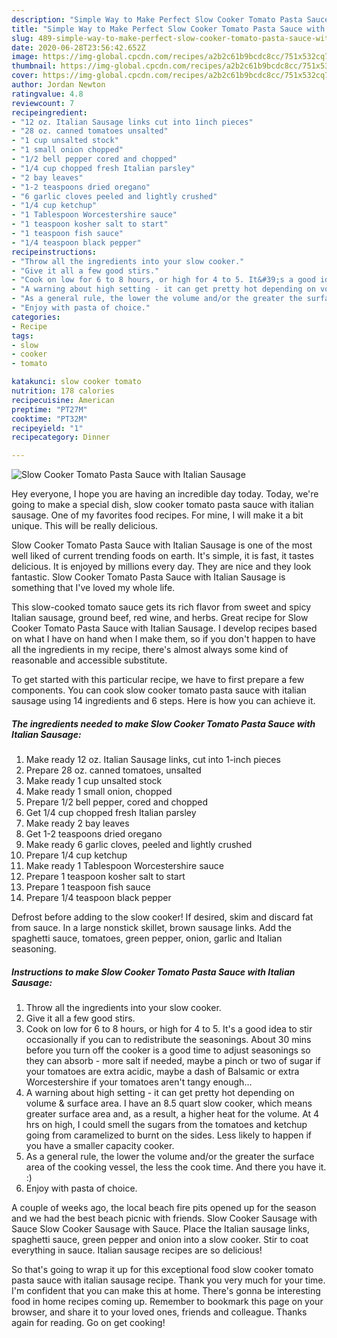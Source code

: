 ```yaml
---
description: "Simple Way to Make Perfect Slow Cooker Tomato Pasta Sauce with Italian Sausage"
title: "Simple Way to Make Perfect Slow Cooker Tomato Pasta Sauce with Italian Sausage"
slug: 489-simple-way-to-make-perfect-slow-cooker-tomato-pasta-sauce-with-italian-sausage
date: 2020-06-28T23:56:42.652Z
image: https://img-global.cpcdn.com/recipes/a2b2c61b9bcdc8cc/751x532cq70/slow-cooker-tomato-pasta-sauce-with-italian-sausage-recipe-main-photo.jpg
thumbnail: https://img-global.cpcdn.com/recipes/a2b2c61b9bcdc8cc/751x532cq70/slow-cooker-tomato-pasta-sauce-with-italian-sausage-recipe-main-photo.jpg
cover: https://img-global.cpcdn.com/recipes/a2b2c61b9bcdc8cc/751x532cq70/slow-cooker-tomato-pasta-sauce-with-italian-sausage-recipe-main-photo.jpg
author: Jordan Newton
ratingvalue: 4.8
reviewcount: 7
recipeingredient:
- "12 oz. Italian Sausage links cut into 1inch pieces"
- "28 oz. canned tomatoes unsalted"
- "1 cup unsalted stock"
- "1 small onion chopped"
- "1/2 bell pepper cored and chopped"
- "1/4 cup chopped fresh Italian parsley"
- "2 bay leaves"
- "1-2 teaspoons dried oregano"
- "6 garlic cloves peeled and lightly crushed"
- "1/4 cup ketchup"
- "1 Tablespoon Worcestershire sauce"
- "1 teaspoon kosher salt to start"
- "1 teaspoon fish sauce"
- "1/4 teaspoon black pepper"
recipeinstructions:
- "Throw all the ingredients into your slow cooker."
- "Give it all a few good stirs."
- "Cook on low for 6 to 8 hours, or high for 4 to 5. It&#39;s a good idea to stir occasionally if you can to redistribute the seasonings. About 30 mins before you turn off the cooker is a good time to adjust seasonings so they can absorb - more salt if needed, maybe a pinch or two of sugar if your tomatoes are extra acidic, maybe a dash of Balsamic or extra Worcestershire if your tomatoes aren&#39;t tangy enough..."
- "A warning about high setting - it can get pretty hot depending on volume &amp; surface area. I have an 8.5 quart slow cooker, which means greater surface area and, as a result, a higher heat for the volume. At 4 hrs on high, I could smell the sugars from the tomatoes and ketchup going from caramelized to burnt on the sides. Less likely to happen if you have a smaller capacity cooker."
- "As a general rule, the lower the volume and/or the greater the surface area of the cooking vessel, the less the cook time. And there you have it. :)"
- "Enjoy with pasta of choice."
categories:
- Recipe
tags:
- slow
- cooker
- tomato

katakunci: slow cooker tomato 
nutrition: 178 calories
recipecuisine: American
preptime: "PT27M"
cooktime: "PT32M"
recipeyield: "1"
recipecategory: Dinner

---
```



![Slow Cooker Tomato Pasta Sauce with Italian Sausage](https://img-global.cpcdn.com/recipes/a2b2c61b9bcdc8cc/751x532cq70/slow-cooker-tomato-pasta-sauce-with-italian-sausage-recipe-main-photo.jpg)

Hey everyone, I hope you are having an incredible day today. Today, we're going to make a special dish, slow cooker tomato pasta sauce with italian sausage. One of my favorites food recipes. For mine, I will make it a bit unique. This will be really delicious.

Slow Cooker Tomato Pasta Sauce with Italian Sausage is one of the most well liked of current trending foods on earth. It's simple, it is fast, it tastes delicious. It is enjoyed by millions every day. They are nice and they look fantastic. Slow Cooker Tomato Pasta Sauce with Italian Sausage is something that I've loved my whole life.

This slow-cooked tomato sauce gets its rich flavor from sweet and spicy Italian sausage, ground beef, red wine, and herbs. Great recipe for Slow Cooker Tomato Pasta Sauce with Italian Sausage. I develop recipes based on what I have on hand when I make them, so if you don&#39;t happen to have all the ingredients in my recipe, there&#39;s almost always some kind of reasonable and accessible substitute.


To get started with this particular recipe, we have to first prepare a few components. You can cook slow cooker tomato pasta sauce with italian sausage using 14 ingredients and 6 steps. Here is how you can achieve it.

<!--inarticleads1-->

##### The ingredients needed to make Slow Cooker Tomato Pasta Sauce with Italian Sausage:

1. Make ready 12 oz. Italian Sausage links, cut into 1-inch pieces
1. Prepare 28 oz. canned tomatoes, unsalted
1. Make ready 1 cup unsalted stock
1. Make ready 1 small onion, chopped
1. Prepare 1/2 bell pepper, cored and chopped
1. Get 1/4 cup chopped fresh Italian parsley
1. Make ready 2 bay leaves
1. Get 1-2 teaspoons dried oregano
1. Make ready 6 garlic cloves, peeled and lightly crushed
1. Prepare 1/4 cup ketchup
1. Make ready 1 Tablespoon Worcestershire sauce
1. Prepare 1 teaspoon kosher salt to start
1. Prepare 1 teaspoon fish sauce
1. Prepare 1/4 teaspoon black pepper


Defrost before adding to the slow cooker! If desired, skim and discard fat from sauce. In a large nonstick skillet, brown sausage links. Add the spaghetti sauce, tomatoes, green pepper, onion, garlic and Italian seasoning. 

<!--inarticleads2-->

##### Instructions to make Slow Cooker Tomato Pasta Sauce with Italian Sausage:

1. Throw all the ingredients into your slow cooker.
1. Give it all a few good stirs.
1. Cook on low for 6 to 8 hours, or high for 4 to 5. It&#39;s a good idea to stir occasionally if you can to redistribute the seasonings. About 30 mins before you turn off the cooker is a good time to adjust seasonings so they can absorb - more salt if needed, maybe a pinch or two of sugar if your tomatoes are extra acidic, maybe a dash of Balsamic or extra Worcestershire if your tomatoes aren&#39;t tangy enough...
1. A warning about high setting - it can get pretty hot depending on volume &amp; surface area. I have an 8.5 quart slow cooker, which means greater surface area and, as a result, a higher heat for the volume. At 4 hrs on high, I could smell the sugars from the tomatoes and ketchup going from caramelized to burnt on the sides. Less likely to happen if you have a smaller capacity cooker.
1. As a general rule, the lower the volume and/or the greater the surface area of the cooking vessel, the less the cook time. And there you have it. :)
1. Enjoy with pasta of choice.


A couple of weeks ago, the local beach fire pits opened up for the season and we had the best beach picnic with friends. Slow Cooker Sausage with Sauce Slow Cooker Sausage with Sauce. Place the Italian sausage links, spaghetti sauce, green pepper and onion into a slow cooker. Stir to coat everything in sauce. Italian sausage recipes are so delicious! 

So that's going to wrap it up for this exceptional food slow cooker tomato pasta sauce with italian sausage recipe. Thank you very much for your time. I'm confident that you can make this at home. There's gonna be interesting food in home recipes coming up. Remember to bookmark this page on your browser, and share it to your loved ones, friends and colleague. Thanks again for reading. Go on get cooking!
